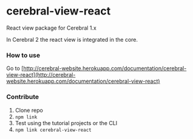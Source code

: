 # cerebral-view-react
React view package for Cerebral 1.x

In Cerebral 2 the react view is integrated in the core.

### How to use
Go to [http://cerebral-website.herokuapp.com/documentation/cerebral-view-react](http://cerebral-website.herokuapp.com/documentation/cerebral-view-react)

### Contribute
1. Clone repo
2. `npm link`
3. Test using the tutorial projects or the CLI
4. `npm link cerebral-view-react`
